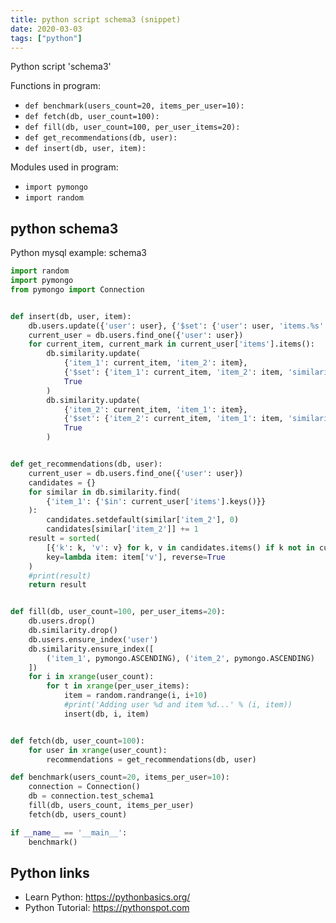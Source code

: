 ```yaml
---
title: python script schema3 (snippet)
date: 2020-03-03
tags: ["python"]
---
```

Python script 'schema3'

Functions in program: 
* `def benchmark(users_count=20, items_per_user=10):`
* `def fetch(db, user_count=100):`
* `def fill(db, user_count=100, per_user_items=20):`
* `def get_recommendations(db, user):`
* `def insert(db, user, item):`

Modules used in program: 
* `import pymongo`
* `import random`

## python schema3

Python mysql example: schema3

```python
import random
import pymongo
from pymongo import Connection


def insert(db, user, item):
    db.users.update({'user': user}, {'$set': {'user': user, 'items.%s' % item: 1}}, True)
    current_user = db.users.find_one({'user': user})
    for current_item, current_mark in current_user['items'].items():
        db.similarity.update(
            {'item_1': current_item, 'item_2': item},
            {'$set': {'item_1': current_item, 'item_2': item, 'similarity': 1}},
            True
        )
        db.similarity.update(
            {'item_2': current_item, 'item_1': item},
            {'$set': {'item_2': current_item, 'item_1': item, 'similarity': 1}},
            True
        )


def get_recommendations(db, user):
    current_user = db.users.find_one({'user': user})
    candidates = {}
    for similar in db.similarity.find(
        {'item_1': {'$in': current_user['items'].keys()}}
    ):
        candidates.setdefault(similar['item_2'], 0)
        candidates[similar['item_2']] += 1
    result = sorted(
        [{'k': k, 'v': v} for k, v in candidates.items() if k not in current_user['items']],
        key=lambda item: item['v'], reverse=True
    )
    #print(result)
    return result


def fill(db, user_count=100, per_user_items=20):
    db.users.drop()
    db.similarity.drop()
    db.users.ensure_index('user')
    db.similarity.ensure_index([
        ('item_1', pymongo.ASCENDING), ('item_2', pymongo.ASCENDING)
    ])
    for i in xrange(user_count):
        for t in xrange(per_user_items):
            item = random.randrange(i, i+10)
            #print('Adding user %d and item %d...' % (i, item))
            insert(db, i, item)


def fetch(db, user_count=100):
    for user in xrange(user_count):
        recommendations = get_recommendations(db, user)

def benchmark(users_count=20, items_per_user=10):
    connection = Connection()
    db = connection.test_schema1
    fill(db, users_count, items_per_user)
    fetch(db, users_count)

if __name__ == '__main__':
    benchmark()


```

## Python links

- Learn Python: https://pythonbasics.org/
- Python Tutorial: https://pythonspot.com
